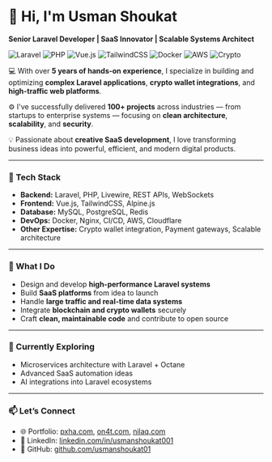 # 👋 Hi, I'm Usman Shoukat  
**Senior Laravel Developer | SaaS Innovator | Scalable Systems Architect**

![Laravel](https://img.shields.io/badge/Laravel-FF2D20?style=for-the-badge&logo=laravel&logoColor=white)
![PHP](https://img.shields.io/badge/PHP-777BB4?style=for-the-badge&logo=php&logoColor=white)
![Vue.js](https://img.shields.io/badge/Vue.js-42B883?style=for-the-badge&logo=vue.js&logoColor=white)
![TailwindCSS](https://img.shields.io/badge/TailwindCSS-38B2AC?style=for-the-badge&logo=tailwind-css&logoColor=white)
![Docker](https://img.shields.io/badge/Docker-2496ED?style=for-the-badge&logo=docker&logoColor=white)
![AWS](https://img.shields.io/badge/AWS-FF9900?style=for-the-badge&logo=amazon-aws&logoColor=white)
![Crypto](https://img.shields.io/badge/Crypto_Integration-FFD700?style=for-the-badge&logo=bitcoin&logoColor=black)

💻 With over **5 years of hands-on experience**, I specialize in building and optimizing **complex Laravel applications**, **crypto wallet integrations**, and **high-traffic web platforms**.  

⚙️ I've successfully delivered **100+ projects** across industries — from startups to enterprise systems — focusing on **clean architecture**, **scalability**, and **security**.  

💡 Passionate about **creative SaaS development**, I love transforming business ideas into powerful, efficient, and modern digital products.

---

### 🧩 Tech Stack
- **Backend:** Laravel, PHP, Livewire, REST APIs, WebSockets  
- **Frontend:** Vue.js, TailwindCSS, Alpine.js  
- **Database:** MySQL, PostgreSQL, Redis  
- **DevOps:** Docker, Nginx, CI/CD, AWS, Cloudflare  
- **Other Expertise:** Crypto wallet integration, Payment gateways, Scalable architecture

---

### 🧠 What I Do
- Design and develop **high-performance Laravel systems**  
- Build **SaaS platforms** from idea to launch  
- Handle **large traffic and real-time data systems**  
- Integrate **blockchain and crypto wallets** securely  
- Craft **clean, maintainable code** and contribute to open source  

---

### 🌱 Currently Exploring
- Microservices architecture with Laravel + Octane  
- Advanced SaaS automation ideas  
- AI integrations into Laravel ecosystems  

---

### 📫 Let’s Connect
- 🌐 Portfolio: [pxha.com](https://pxha.com), [on4t.com](https://on4t.com), [nilaq.com](https://nilaq.com)  
- 💼 LinkedIn: [linkedin.com/in/usmanshoukat001](https://linkedin.com/in/usmanshoukat001)  
- 🐙 GitHub: [github.com/usmanshoukat01](https://github.com/usmanshoukat01)
